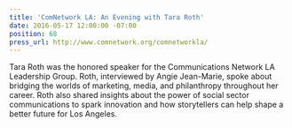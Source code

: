 ```yaml
---
title: 'ComNetwork LA: An Evening with Tara Roth'
date: 2016-05-17 12:00:00 -07:00
position: 68
press_url: http://www.comnetwork.org/comnetworkla/
---
```


Tara Roth was the honored speaker for the Communications Network LA Leadership Group. Roth, interviewed by Angie Jean-Marie, spoke about bridging the worlds of marketing, media, and philanthropy throughout her career. Roth also shared insights about the power of social sector communications to spark innovation and how storytellers can help shape a better future for Los Angeles.
